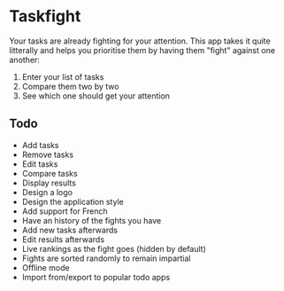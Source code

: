 Taskfight
=========

Your tasks are already fighting for your attention. This app takes it quite litterally and helps you prioritise
them by having them "fight" against one another:

  1. Enter your list of tasks
  2. Compare them two by two
  3. See which one should get your attention

## Todo

 - Add tasks
 - Remove tasks
 - Edit tasks
 - Compare tasks
 - Display results
 - Design a logo
 - Design the application style
 - Add support for French
 - Have an history of the fights you have
 - Add new tasks afterwards
 - Edit results afterwards
 - Live rankings as the fight goes (hidden by default) 
 - Fights are sorted randomly to remain impartial
 - Offline mode
 - Import from/export to popular todo apps
